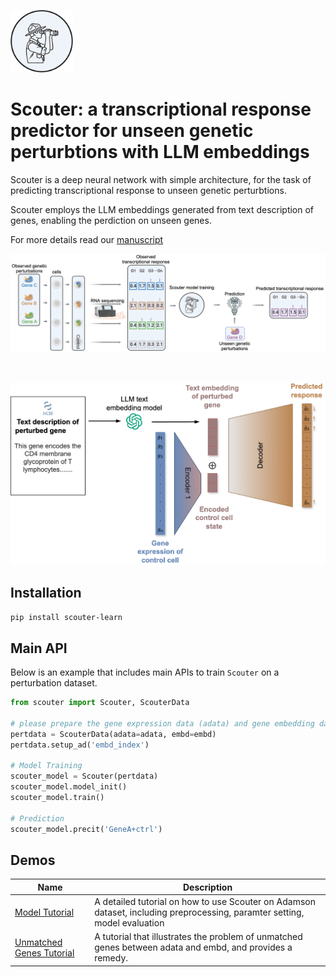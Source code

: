 <p align="left">
  <img src="https://github.com/PancakeZoy/scouter/blob/master/img/ScouterLogo.png?raw=true" width="100" title="logo">
</p>

# Scouter: a transcriptional response predictor for unseen genetic perturbtions with LLM embeddings

Scouter is a deep neural network with simple architecture, for the task of predicting transcriptional response to unseen genetic perturbtions.

Scouter employs the LLM embeddings generated from text description of genes, enabling the perdiction on unseen genes.

For more details read our [manuscript]()
<p align="center">
  <img src="https://github.com/PancakeZoy/scouter/blob/master/img/workflow_horizontal.png?raw=true" width="750" title="logo">
</p>
<br>
<p align="center">
  <img src="https://github.com/PancakeZoy/scouter/blob/master/img/scouter_horizontal.png?raw=true" width="750" title="logo">
</p>

## Installation
`pip install scouter-learn`

## Main API
Below is an example that includes main APIs to train `Scouter` on a perturbation dataset. 

```python
from scouter import Scouter, ScouterData

# please prepare the gene expression data (adata) and gene embedding dataframe (embd)
pertdata = ScouterData(adata=adata, embd=embd)
pertdata.setup_ad('embd_index')

# Model Training
scouter_model = Scouter(pertdata)
scouter_model.model_init()
scouter_model.train()

# Prediction
scouter_model.precit('GeneA+ctrl')
```

## Demos

| Name | Description |
|-----------------|-------------|
| [Model Tutorial](demo/ModelTutorial.ipynb) | A detailed tutorial on how to use Scouter on Adamson dataset, including preprocessing, paramter setting, model evaluation|
| [Unmatched Genes Tutorial](demo/UnmatchRemedy.ipynb) | A tutorial that illustrates the problem of unmatched genes between adata and embd, and provides a remedy.|